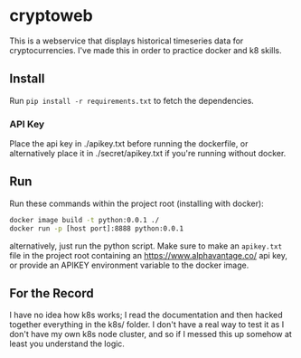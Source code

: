 # cryptoweb
This is a webservice that displays historical timeseries data for cryptocurrencies. I've made this in order
to practice docker and k8 skills.
## Install
Run `pip install -r requirements.txt` to fetch the dependencies.
### API Key
Place the api key in ./apikey.txt before running the dockerfile, or alternatively
place it in ./secret/apikey.txt if you're running without docker.
## Run
Run these commands within the project root (installing with docker):
```bash
docker image build -t python:0.0.1 ./
docker run -p [host port]:8888 python:0.0.1
```
alternatively, just run the python script. Make sure to make an `apikey.txt` file in the project root containing an
https://www.alphavantage.co/ api key, or provide an APIKEY environment variable to the docker image.
## For the Record
I have no idea how k8s works; I read the documentation and then hacked together everything in the k8s/ folder. I don't
have a real way to test it as I don't have my own k8s node cluster, and so if I messed this up somehow at least you
understand the logic.
